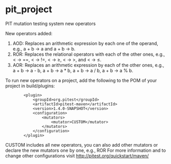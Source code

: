 # pit_project
PIT mutation testing system new operators

New operators added:
  1. AOD: Replaces an arithmetic expression by each one of the operand, e.g., a + b -> a and a + b -> b.
  2. ROR: Replaces the relational operators with each of the other ones, e.g., < -> ==, < -> !=, < -> ≥, < -> >, and < -> ≤.
  3. AOR: Replaces an arithmetic expression by each of the other ones, e.g., a + b -> a - b, a + b -> a * b, a + b -> a / b, a + b -> a % b.
  
To run new operators on a project, add the following to the POM of your project in build/plugins:

            <plugin>
                <groupId>org.pitest</groupId>
                <artifactId>pitest-maven</artifactId>
                <version>1.4.0-SNAPSHOT</version>
                <configuration>
                    <mutators>
                        <mutator>CUSTOM</mutator>
                    </mutators>
                </configuration>
            </plugin>
            
CUSTOM includes all new operators, you can also add other mutators or declare the new mutators one by one, e.g., <mutator>ROR</mutator>
For more information and to change other configurations visit http://pitest.org/quickstart/maven/

